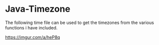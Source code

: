# Java-Timezone

The following time file can be used to get the timezones from the various functions i have included. 

https://imgur.com/a/heP8q
